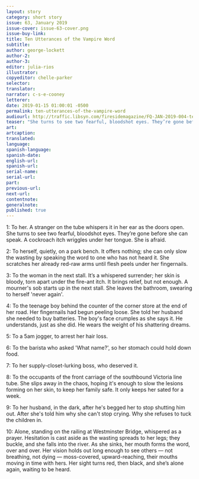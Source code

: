```yaml
---
layout: story
category: short story
issue: 63, January 2019
issue-cover: issue-63-cover.png
issue-buy-link:
title: Ten Utterances of the Vampire Word
subtitle:
author: george-lockett
author-2:
author-3:
editor: julia-rios
illustrator:
copyeditor: chelle-parker
selector:
translator:
narrator: c-s-e-cooney
letterer:
date: 2019-01-15 01:00:01 -0500
permalink: ten-utterances-of-the-vampire-word
audiourl: http://traffic.libsyn.com/firesidemagazine/FQ-JAN-2019-004-ten-utterances-of-the-vampire-word-by-george-lockett_-_1719_3.44_PM.mp3
teaser: "She turns to see two fearful, bloodshot eyes. They’re gone before she can speak. A cockroach itch wriggles under her tongue."
art:
artcaption:
translated:
language:
spanish-language:
spanish-date:
english-url:
spanish-url:
serial-name:
serial-url:
part:
previous-url:
next-url:
contentnote:
generalnote:
published: true
---
```


1: To her. A stranger on the tube whispers it in her ear as the doors open. She turns to see two fearful, bloodshot eyes. They’re gone before she can speak. A cockroach itch wriggles under her tongue. She is afraid.

2: To herself, quietly, on a park bench. It offers nothing; she can only slow the wasting by speaking the word to one who has not heard it. She scratches her already red-raw arms until flesh peels under her fingernails.

3: To the woman in the next stall. It’s a whispered surrender; her skin is bloody, torn apart under the fire-ant itch. It brings relief, but not enough. A mourner's sob starts up in the next stall. She leaves the bathroom, swearing to herself 'never again'.

4: To the teenage boy behind the counter of the corner store at the end of her road. Her fingernails had begun peeling loose. She told her husband she needed to buy batteries. The boy's face crumples as she says it. He understands, just as she did. He wears the weight of his shattering dreams.

5: To a 5am jogger, to arrest her hair loss.

6: To the barista who asked 'What name?', so her stomach could hold down food.

7: To her supply-closet-lurking boss, who deserved it.

8: To the occupants of the front carriage of the southbound Victoria line tube. She slips away in the chaos, hoping it's enough to slow the lesions forming on her skin, to keep her family safe. It only keeps her sated for a week.

9: To her husband, in the dark, after he's begged her to stop shutting him out. After she's told him why she can't stop crying. Why she refuses to tuck the children in.

10: Alone, standing on the railing at Westminster Bridge, whispered as a prayer. Hesitation is cast aside as the wasting spreads to her legs; they buckle, and she falls into the river. As she sinks, her mouth forms the word, over and over. Her vision holds out long enough to see others — not breathing, not dying — moss-covered, upward-reaching, their mouths moving in time with hers. Her sight turns red, then black, and she’s alone again, waiting to be heard.
